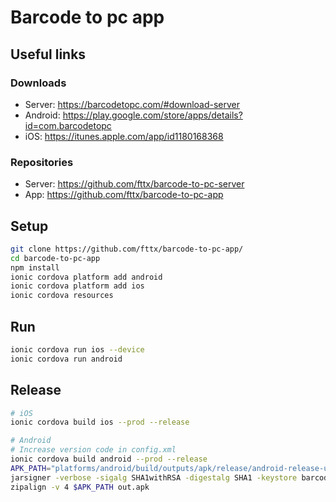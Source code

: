 # Barcode to pc app

## Useful links

### Downloads

* Server: <https://barcodetopc.com/#download-server>
* Android: <https://play.google.com/store/apps/details?id=com.barcodetopc>
* iOS: <https://itunes.apple.com/app/id1180168368>

### Repositories

* Server: <https://github.com/fttx/barcode-to-pc-server>
* App: <https://github.com/fttx/barcode-to-pc-app>

## Setup

```bash
git clone https://github.com/fttx/barcode-to-pc-app/
cd barcode-to-pc-app
npm install
ionic cordova platform add android
ionic cordova platform add ios
ionic cordova resources
```

## Run

```bash
ionic cordova run ios --device
ionic cordova run android
```

## Release

```bash
# iOS
ionic cordova build ios --prod --release

# Android
# Increase version code in config.xml
ionic cordova build android --prod --release
APK_PATH="platforms/android/build/outputs/apk/release/android-release-unsigned.apk"
jarsigner -verbose -sigalg SHA1withRSA -digestalg SHA1 -keystore barcode-to-pc-keystore.jks $APK_PATH keystore
zipalign -v 4 $APK_PATH out.apk
```
